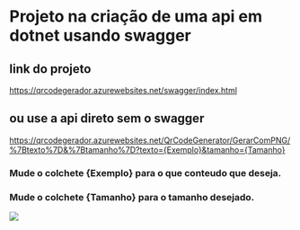# Projeto na criação de uma api em dotnet usando swagger


## link do projeto

https://qrcodegerador.azurewebsites.net/swagger/index.html

## ou use a api direto sem o swagger

https://qrcodegerador.azurewebsites.net/QrCodeGenerator/GerarComPNG/%7Btexto%7D&%7Btamanho%7D?texto={Exemplo}&tamanho={Tamanho}

### Mude o colchete {Exemplo} para o que conteudo que deseja.
### Mude o colchete {Tamanho} para o tamanho desejado.


<a href="https://qrcodegerador.azurewebsites.net/swagger/index.html"><img src="https://qrcodegerador.azurewebsites.net/QrCodeGenerator/GerarComPNG/{texto}&{tamanho}?texto=https://qrcodegerador.azurewebsites.net/swagger/index.html&tamanho=5"></a>
